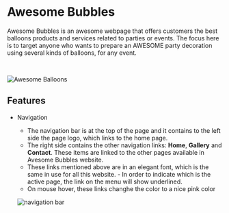 # Awesome Bubbles

Awesome Bubbles is an awesome webpage that offers customers the best balloons products and services related to parties or events. The focus here is to target anyone who wants to prepare an AWESOME party decoration using several kinds of balloons, for any event.

<br>

![Awesome Balloons](https://thenriq.github.io/code-institute_project1/assets/images/screenshot_responsive.webp)

## Features

- Navigation
    - The navigation bar is at the top of the page and it contains to the left side the page logo, which links to the home page.
    - The right side contains the other navigation links: **Home**, **Gallery** and **Contact**. These items are linked to the other pages available in Avesome Bubbles website.
    - These links mentioned above are in an elegant font, which is the same in use for all this website. - In order to indicate which is the active page, the link on the menu will show underlined.
    - On mouse hover, these links changhe the color to a nice pink color

    ![navigation bar](https://thenriq.github.io/code-institute_project1/assets/images/navigation_bar.webp)
